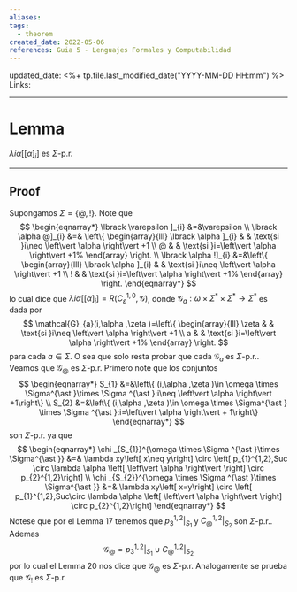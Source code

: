 ```yaml
---
aliases:
tags: 
  - theorem
created_date: 2022-05-06
references: Guia 5 - Lenguajes Formales y Computabilidad
---
```

updated_date: <%+ tp.file.last_modified_date("YYYY-MM-DD HH:mm") %>
Links: 

---
# Lemma
$\lambda i\alpha \left[ \lbrack \alpha ]_{i}\right]$ es $\Sigma$-p.r.

---
## Proof
Supongamos $\Sigma =\{@,!\}$. Note que
$$
\begin{eqnarray*}
\lbrack \varepsilon ]_{i} &=&\varepsilon 
\\
\lbrack \alpha @]_{i} &=& 
\left\{ 
\begin{array}{lll}
\lbrack \alpha ]_{i} &  & \text{si }i\neq \left\vert \alpha \right\vert +1
\\ 
@ &  & \text{si }i=\left\vert \alpha \right\vert +1%
\end{array}
\right. 
\\
\lbrack \alpha !]_{i} &=&\left\{ 
\begin{array}{lll}
\lbrack \alpha ]_{i} &  & \text{si }i\neq \left\vert \alpha \right\vert +1
\\ 
! &  & \text{si }i=\left\vert \alpha \right\vert +1%
\end{array}
\right.
\end{eqnarray*}
$$
lo cual dice que $\lambda i\alpha \left[ \lbrack \alpha ]_{i}\right] =R\left( C_{\varepsilon }^{1,0},\mathcal{G}\right)$, donde $\mathcal{G} _{a}:\omega \times \Sigma ^{\ast }\times \Sigma ^{\ast }\rightarrow \Sigma^{\ast }$ es dada por
$$
\mathcal{G}_{a}(i,\alpha ,\zeta )=\left\{ 
\begin{array}{lll}
\zeta &  & \text{si }i\neq \left\vert \alpha \right\vert +1 
\\ 
a &  & \text{si }i=\left\vert \alpha \right\vert +1%
\end{array}
\right.
$$
para cada $a\in \Sigma$. O sea que solo resta probar que cada $\mathcal{G}_{a}$ es $\Sigma$-p.r.. Veamos que $\mathcal{G}_{@}$ es $\Sigma$-p.r.
Primero note que los conjuntos
$$
\begin{eqnarray*}
S_{1} &=&\left\{ (i,\alpha ,\zeta )\in \omega \times \Sigma^{\ast }\times \Sigma ^{\ast }:i\neq \left\vert \alpha \right\vert +1\right\} \\
S_{2} &=&\left\{ (i,\alpha ,\zeta )\in \omega \times \Sigma^{\ast } \times \Sigma ^{\ast }:i=\left\vert \alpha \right\vert + 1\right\}
\end{eqnarray*}
$$
son $\Sigma$-p.r. ya que
$$
\begin{eqnarray*}
\chi _{S_{1}}^{\omega \times \Sigma ^{\ast }\times \Sigma^{\ast }} &=&
\lambda xy\left[ x\neq y\right] \circ 
\left[ p_{1}^{1,2},Suc \circ \lambda \alpha \left[ \left\vert \alpha \right\vert \right] \circ p_{2}^{1,2}\right]
\\
\chi _{S_{2}}^{\omega \times \Sigma ^{\ast }\times \Sigma^{\ast }} &=&
\lambda xy\left[ x=y\right] \circ 
\left[ p_{1}^{1,2},Suc\circ \lambda \alpha \left[ \left\vert \alpha \right\vert \right] \circ p_{2}^{1,2}\right]
\end{eqnarray*}
$$
Notese que por el Lemma 17 tenemos que $p_{3}^{1,2}|_{S_{1}}$ y $C_{@}^{1,2}|_{S_{2}}$ son $\Sigma$-p.r.. Ademas
$$
\mathcal{G}_{@}=p_{3}^{1,2}|_{S_{1}}\cup C_{@}^{1,2}|_{S_{2}}
$$
por lo cual el Lemma 20 nos dice que $\mathcal{G}_{@}$ es $\Sigma$-p.r. 
Analogamente se prueba que $\mathcal{G}_{!}$ es $\Sigma$-p.r.
